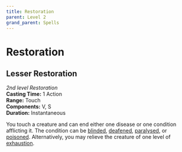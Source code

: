 ```yaml
---
title: Restoration
parent: Level 2
grand_parent: Spells
---
```


# Restoration

## Lesser Restoration
*2nd level Restoration*<br>
**Casting Time:** 1 Action<br>
**Range:** Touch<br>
**Components:** V, S<br>
**Duration:** Instantaneous

You touch a creature and can end either one disease or one condition afflicting it. The condition can be [blinded](https://stormchaserroleplaying.com/stormchaserRPG/Conditions/Blinded/), [deafened](https://stormchaserroleplaying.com/stormchaserRPG/Conditions/Deafened/), [paralysed](https://stormchaserroleplaying.com/stormchaserRPG/Conditions/Paralysed/), or [poisoned](https://stormchaserroleplaying.com/stormchaserRPG/Conditions/Poisoned/). Alternatively, you may relieve the creature of one level of [exhaustion](https://stormchaserroleplaying.com/stormchaserRPG/Conditions/Exhaustion/).

